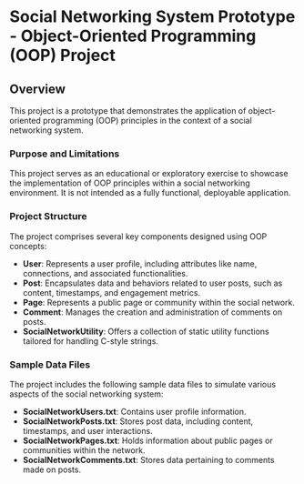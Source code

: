 # Social Networking System Prototype - Object-Oriented Programming (OOP) Project

## Overview
This project is a prototype that demonstrates the application of object-oriented programming (OOP) principles in the context of a social networking system.

### Purpose and Limitations
This project serves as an educational or exploratory exercise to showcase the implementation of OOP principles within a social networking environment. It is not intended as a fully functional, deployable application.

### Project Structure
The project comprises several key components designed using OOP concepts:

- **User**: Represents a user profile, including attributes like name, connections, and associated functionalities.
- **Post**: Encapsulates data and behaviors related to user posts, such as content, timestamps, and engagement metrics.
- **Page**: Represents a public page or community within the social network.
- **Comment**: Manages the creation and administration of comments on posts.
- **SocialNetworkUtility**: Offers a collection of static utility functions tailored for handling C-style strings.

### Sample Data Files
The project includes the following sample data files to simulate various aspects of the social networking system:

- **SocialNetworkUsers.txt**: Contains user profile information.
- **SocialNetworkPosts.txt**: Stores post data, including content, timestamps, and user interactions.
- **SocialNetworkPages.txt**: Holds information about public pages or communities within the network.
- **SocialNetworkComments.txt**: Stores data pertaining to comments made on posts.





